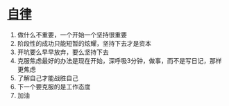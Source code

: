 # [自律](https://github.com/yihong0618/gitblog/issues/32)

1. 做什么不重要，一个开始一个坚持很重要
2. 阶段性的成功只能短暂的炫耀，坚持下去才是资本
3. 开坑要么早早放弃，要么坚持下去
4. 克服焦虑最好的办法是现在开始，深呼吸3分钟，做事，而不是写日记，那样更焦虑
5. 了解自己才能战胜自己
6. 下一个要克服的是工作态度
7. 加油
